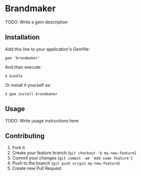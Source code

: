 # Brandmaker

TODO: Write a gem description

## Installation

Add this line to your application's Gemfile:

    gem 'brandmaker'

And then execute:

    $ bundle

Or install it yourself as:

    $ gem install brandmaker

## Usage

TODO: Write usage instructions here

## Contributing

1. Fork it
2. Create your feature branch (`git checkout -b my-new-feature`)
3. Commit your changes (`git commit -am 'Add some feature'`)
4. Push to the branch (`git push origin my-new-feature`)
5. Create new Pull Request
